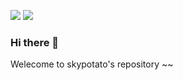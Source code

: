 <!--
**Leepro1234/Leepro1234** is a ✨ _special_ ✨ repository because its `README.md` (this file) appears on your GitHub profile.

Here are some ideas to get you started:

- 🔭 I’m currently working on ...
- 🌱 I’m currently learning ...
- 👯 I’m looking to collaborate on ...
- 🤔 I’m looking for help with ...
- 💬 Ask me about ...
- 📫 How to reach me: ...
- 😄 Pronouns: ...
- ⚡ Fun fact: ...
-->
<a href="https://pizza301.tistory.com" target="_blank"><img src="https://img.shields.io/badge/블로그-F55611?style=for-the-badge&logo=tistory&logoColor=222222"/></a>
<a href="https://www.youtube.com/channel/UCBOupbAAhF6at8bG6FQ7TTQ" target="_blank"><img src="https://img.shields.io/badge/Youtube-F55611?style=for-the-badge&logo=youtube&logoColor=222222"/></a>


### Hi there 👋
Welecome to skypotato's repository ~~

<!--

참고

https://80000coding.oopy.io/865f4b2a-5198-49e8-a173-0f893a4fed45

--!>

